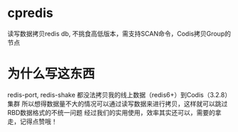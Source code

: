 # cpredis
读写数据拷贝redis db, 不挑食高低版本，需支持SCAN命令，Codis拷贝Group的节点
# 为什么写这东西
redis-port, redis-shake 都没法拷贝我的线上数据（redis6+）到Codis（3.2.8）集群
所以想得数据量不大的情况可以通过读写数据来进行拷贝，这样就可以跳过RBD数据格式的不统一问题
经过我们的实用使用，效率其实还可以，需要的拿走，记得点赞哦！
